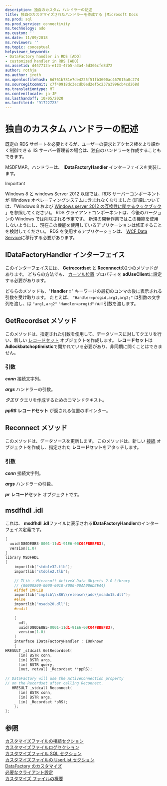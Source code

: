 ```yaml
---
description: 独自のカスタム ハンドラーの記述
title: 独自のカスタマイズされたハンドラーを作成する |Microsoft Docs
ms.prod: sql
ms.prod_service: connectivity
ms.technology: ado
ms.custom: ''
ms.date: 11/09/2018
ms.reviewer: ''
ms.topic: conceptual
helpviewer_keywords:
- DataFactory handler in RDS [ADO]
- customized handler in RDS [ADO]
ms.assetid: d447712a-e123-47b5-a3a4-5d366cfe8d72
author: rothja
ms.author: jroth
ms.openlocfilehash: 6d761b781e7de4225f51fb3600ac467015a0c274
ms.sourcegitcommit: c7f40918dc3ecdb0ed2ef5c237a3996cb4cd268d
ms.translationtype: MT
ms.contentlocale: ja-JP
ms.lasthandoff: 10/05/2020
ms.locfileid: "91722723"
---
```

# <a name="writing-your-own-customized-handler"></a>独自のカスタム ハンドラーの記述
既定の RDS サポートを必要とするが、ユーザーの要求とアクセス権をより細かく制御できる IIS サーバー管理者の場合は、独自のハンドラーを作成することもできます。  
  
 MSDFMAP。ハンドラーは、 **IDataFactoryHandler** インターフェイスを実装します。  
  
> [!IMPORTANT]
>  Windows 8 と windows Server 2012 以降では、RDS サーバーコンポーネントが Windows オペレーティングシステムに含まれなくなりました (詳細については、「Windows 8 および [Windows server 2012 の互換性に関するクックブック](https://www.microsoft.com/download/details.aspx?id=27416) 」を参照してください)。 RDS クライアントコンポーネントは、今後のバージョンの Windows では削除される予定です。 新規の開発作業ではこの機能を使用しないようにし、現在この機能を使用しているアプリケーションは修正することを検討してください。 RDS を使用するアプリケーションは、 [WCF Data Service](/dotnet/framework/wcf/)に移行する必要があります。  
  
## <a name="idatafactoryhandler-interface"></a>IDataFactoryHandler インターフェイス  
 このインターフェイスには、 **Getrecordset** と **Reconnect**の2つのメソッドがあります。 どちらの方法でも、 [カーソル位置](../../reference/ado-api/cursorlocation-property-ado.md) プロパティを **adUseClient**に設定する必要があります。  
  
 どちらのメソッドも、"**Handler =**" キーワードの最初のコンマの後に表示される引数を受け取ります。 たとえば、 `"Handler=progid,arg1,arg2;"` は引数の文字列を渡し、は `"arg1,arg2"` `"Handler=progid"` null 引数を渡します。  
  
## <a name="getrecordset-method"></a>GetRecordset メソッド  
 このメソッドは、指定された引数を使用して、データソースに対してクエリを行い、新しい [レコードセット](../../reference/ado-api/recordset-object-ado.md) オブジェクトを作成します。 **レコードセット**は**Adlockbatchoptimistic**で開かれている必要があり、非同期に開くことはできません。  
  
### <a name="arguments"></a>引数  
 ***conn***  接続文字列。  
  
 ***args***  ハンドラーの引数。  
  
 ***クエリ***  クエリを作成するためのコマンドテキスト。  
  
 ***ppRS*** **レコードセット** が返される位置のポインター。  
  
## <a name="reconnect-method"></a>Reconnect メソッド  
 このメソッドは、データソースを更新します。 このメソッドは、新しい [接続](../../reference/ado-api/connection-object-ado.md) オブジェクトを作成し、指定された **レコードセット**をアタッチします。  
  
### <a name="arguments"></a>引数  
 ***conn***  接続文字列。  
  
 ***args***  ハンドラーの引数。  
  
 ***pr*** **レコードセット** オブジェクトです。  
  
## <a name="msdfhdlidl"></a>msdfhdl .idl  
 これは、 **msdfhdl .idl**ファイルに表示される**IDataFactoryHandler**のインターフェイス定義です。  
  
```cpp
[  
  uuid(D80DE8B3-0001-11d1-91E6-00C04FBBBFB3),  
  version(1.0)  
]  
library MSDFHDL  
{  
    importlib("stdole32.tlb");  
    importlib("stdole2.tlb");  
  
    // TLib : Microsoft ActiveX Data Objects 2.0 Library  
    // {00000200-0000-0010-8000-00AA006D2EA4}  
    #ifdef IMPLIB  
    importlib("implib\\x86\\release\\ado\\msado15.dll");  
    #else  
    importlib("msado20.dll");  
    #endif  
  
    [  
      odl,  
      uuid(D80DE8B5-0001-11d1-91E6-00C04FBBBFB3),  
      version(1.0)  
    ]  
    interface IDataFactoryHandler : IUnknown  
    {  
HRESULT _stdcall GetRecordset(  
      [in] BSTR conn,  
      [in] BSTR args,  
      [in] BSTR query,  
      [out, retval] _Recordset **ppRS);  
  
// DataFactory will use the ActiveConnection property  
// on the Recordset after calling Reconnect.  
   HRESULT _stdcall Reconnect(  
      [in] BSTR conn,  
      [in] BSTR args,  
      [in] _Recordset *pRS);  
    };  
};  
```  
  
## <a name="see-also"></a>参照  
 [カスタマイズファイルの接続セクション](./customization-file-connect-section.md)   
 [カスタマイズファイルログセクション](./customization-file-logs-section.md)   
 [カスタマイズファイル SQL セクション](./customization-file-sql-section.md)   
 [カスタマイズファイルの UserList セクション](./customization-file-userlist-section.md)   
 [DataFactory のカスタマイズ](./datafactory-customization.md)   
 [必要なクライアント設定](./required-client-settings.md)   
 [カスタマイズ ファイルの概要](./understanding-the-customization-file.md)